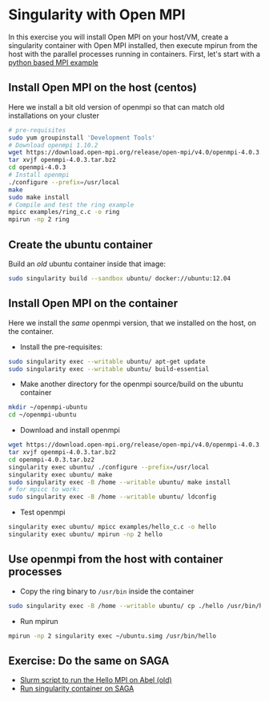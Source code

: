 # Singularity with Open MPI

In this exercise you will install Open MPI on your host/VM, create a singularity container with Open MPI installed, then execute mpirun from the host with the parallel processes running in containers. 
First, let's start with a [python based MPI example](https://github.com/abdulrahmanazab/docker-training-neic/blob/OncoImmunity-2018/python-mpi-example-abel.md)

Install Open MPI on the host (centos)
--------------------------------------
Here we install a bit old version of openmpi so that can match old installations on your cluster
```bash
# pre-requisites
sudo yum groupinstall 'Development Tools'
# Download openmpi 1.10.2
wget https://download.open-mpi.org/release/open-mpi/v4.0/openmpi-4.0.3.tar.bz2
tar xvjf openmpi-4.0.3.tar.bz2
cd openmpi-4.0.3
# Install openmpi 
./configure --prefix=/usr/local
make
sudo make install
# Compile and test the ring example
mpicc examples/ring_c.c -o ring
mpirun -np 2 ring
```
Create the ubuntu container
---------------------------
Build an *old* ubuntu container inside that image:
```bash
sudo singularity build --sandbox ubuntu/ docker://ubuntu:12.04
```
Install Open MPI on the container
----------------------------------
Here we install the *same* openmpi version, that we installed on the host, on the container.
* Install the pre-requisites:
```bash
sudo singularity exec --writable ubuntu/ apt-get update
sudo singularity exec --writable ubuntu/ build-essential
```
* Make another directory for the openmpi source/build on the ubuntu container
```bash
mkdir ~/openmpi-ubuntu
cd ~/openmpi-ubuntu
```
* Download and install openmpi
```bash
wget https://download.open-mpi.org/release/open-mpi/v4.0/openmpi-4.0.3.tar.bz2
tar xvjf openmpi-4.0.3.tar.bz2
cd openmpi-4.0.3.tar.bz2
singularity exec ubuntu/ ./configure --prefix=/usr/local
singularity exec ubuntu/ make
sudo singularity exec -B /home --writable ubuntu/ make install
# for mpicc to work:
sudo singularity exec -B /home --writable ubuntu/ ldconfig
```
* Test openmpi
```bash
singularity exec ubuntu/ mpicc examples/hello_c.c -o hello
singularity exec ubuntu/ mpirun -np 2 hello
```
Use openmpi from the host with container processes
---------------------------------------------------
* Copy the ring binary to ``/usr/bin`` inside the container
```bash
sudo singularity exec -B /home --writable ubuntu/ cp ./hello /usr/bin/hello
```
* Run mpirun
```bash
mpirun -np 2 singularity exec ~/ubuntu.simg /usr/bin/hello
```
Exercise: Do the same on SAGA
------------------------------
* [Slurm script to run the Hello MPI on Abel (old)](https://github.com/abdulrahmanazab/docker-training-neic/blob/OncoImmunity-2018/singularity-mpi-slurm.sh)
* [Run singularity container on SAGA](https://documentation.sigma2.no/software/containers.html)
